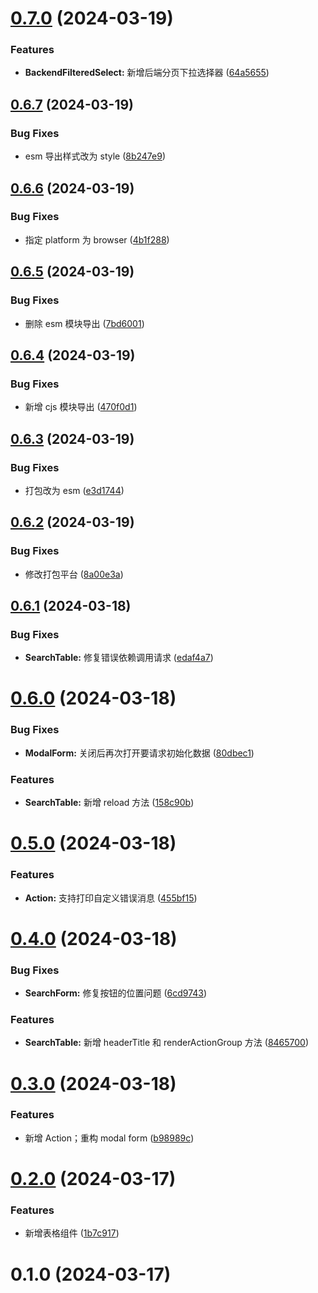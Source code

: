 # [0.7.0](https://gitee.com/bzone/widgets-v3/compare/v0.6.7...v0.7.0) (2024-03-19)


### Features

* **BackendFilteredSelect:** 新增后端分页下拉选择器 ([64a5655](https://gitee.com/bzone/widgets-v3/commits/64a5655d75624f25957d2bf7ea222c050158619d))



## [0.6.7](https://gitee.com/bzone/widgets-v3/compare/v0.6.6...v0.6.7) (2024-03-19)


### Bug Fixes

* esm 导出样式改为 style ([8b247e9](https://gitee.com/bzone/widgets-v3/commits/8b247e996e248f94b204cc0a02206f94d994700d))



## [0.6.6](https://gitee.com/bzone/widgets-v3/compare/v0.6.5...v0.6.6) (2024-03-19)


### Bug Fixes

* 指定 platform 为 browser ([4b1f288](https://gitee.com/bzone/widgets-v3/commits/4b1f2882a9bdd52ea8964772e35197aaf1fefff9))



## [0.6.5](https://gitee.com/bzone/widgets-v3/compare/v0.6.4...v0.6.5) (2024-03-19)


### Bug Fixes

* 删除 esm 模块导出 ([7bd6001](https://gitee.com/bzone/widgets-v3/commits/7bd60018410b3d8787fbe6c63379c79914a78586))



## [0.6.4](https://gitee.com/bzone/widgets-v3/compare/v0.6.3...v0.6.4) (2024-03-19)


### Bug Fixes

* 新增 cjs 模块导出 ([470f0d1](https://gitee.com/bzone/widgets-v3/commits/470f0d107184c777ac2f20556eff0d5a7b4fae0d))



## [0.6.3](https://gitee.com/bzone/widgets-v3/compare/v0.6.2...v0.6.3) (2024-03-19)


### Bug Fixes

* 打包改为 esm ([e3d1744](https://gitee.com/bzone/widgets-v3/commits/e3d1744ff4400a72d14f97d2c6858915b66411cf))



## [0.6.2](https://gitee.com/bzone/widgets-v3/compare/v0.6.1...v0.6.2) (2024-03-19)


### Bug Fixes

* 修改打包平台 ([8a00e3a](https://gitee.com/bzone/widgets-v3/commits/8a00e3a56a26495014e00fcee74c7279f893f269))



## [0.6.1](https://gitee.com/bzone/widgets-v3/compare/v0.6.0...v0.6.1) (2024-03-18)


### Bug Fixes

* **SearchTable:** 修复错误依赖调用请求 ([edaf4a7](https://gitee.com/bzone/widgets-v3/commits/edaf4a7b7a4267d5183e998878a3644d12f1dde4))



# [0.6.0](https://gitee.com/bzone/widgets-v3/compare/v0.5.0...v0.6.0) (2024-03-18)


### Bug Fixes

* **ModalForm:** 关闭后再次打开要请求初始化数据 ([80dbec1](https://gitee.com/bzone/widgets-v3/commits/80dbec11293898848e42be2e40b01f99d1dba6ac))


### Features

* **SearchTable:** 新增 reload 方法 ([158c90b](https://gitee.com/bzone/widgets-v3/commits/158c90b28f80e16c97b218365ad1ec760835809f))



# [0.5.0](https://gitee.com/bzone/widgets-v3/compare/v0.4.0...v0.5.0) (2024-03-18)


### Features

* **Action:** 支持打印自定义错误消息 ([455bf15](https://gitee.com/bzone/widgets-v3/commits/455bf157fdaee2635d3d4d0d33fafee3e574ba21))



# [0.4.0](https://gitee.com/bzone/widgets-v3/compare/v0.3.0...v0.4.0) (2024-03-18)


### Bug Fixes

* **SearchForm:** 修复按钮的位置问题 ([6cd9743](https://gitee.com/bzone/widgets-v3/commits/6cd974331ad174c371bd62cafa4af6c099808a60))


### Features

* **SearchTable:** 新增 headerTitle 和 renderActionGroup 方法 ([8465700](https://gitee.com/bzone/widgets-v3/commits/8465700213d2237da572da86841c02108a52420d))



# [0.3.0](https://gitee.com/bzone/widgets-v3/compare/v0.2.0...v0.3.0) (2024-03-18)


### Features

* 新增 Action；重构 modal form ([b98989c](https://gitee.com/bzone/widgets-v3/commits/b98989cb7211f258537267ff4db985bdbc527ae0))



# [0.2.0](https://gitee.com/bzone/widgets-v3/compare/v0.1.0...v0.2.0) (2024-03-17)


### Features

* 新增表格组件 ([1b7c917](https://gitee.com/bzone/widgets-v3/commits/1b7c91734cb5595e21bdbbc7d10ea08cf8c5cb18))



# 0.1.0 (2024-03-17)



